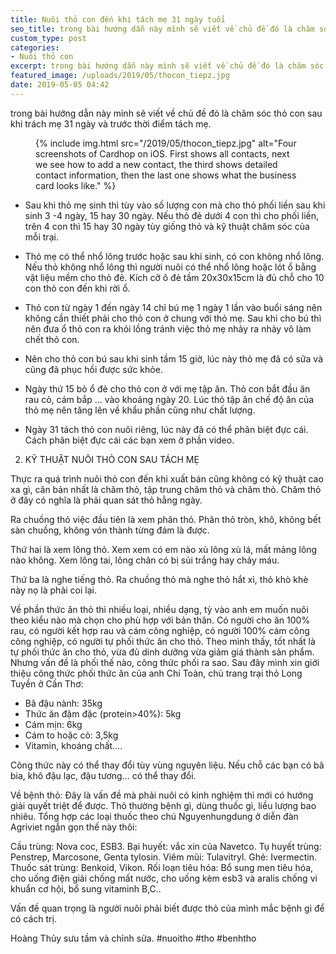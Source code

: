 ```yaml
---
title: Nuôi thỏ con đến khi tách mẹ 31 ngày tuổi
seo_title: trong bài hướng dẫn này mình sẽ viết về chủ đề đó là chăm sóc thỏ con
custom_type: post
categories:
- Nuôi thỏ con
excerpt: trong bài hướng dẫn này mình sẽ viết về chủ đề đó là chăm sóc thỏ con
featured_image: /uploads/2019/05/thocon_tiepz.jpg
date: 2019-05-05 04:42
---
```


trong bài hướng dẫn này mình sẽ viết về chủ đề đó là chăm sóc thỏ con sau khi trách mẹ 31 ngày và trước thời điểm tách mẹ.
<figure class="extendout">
  {% include img.html src="/2019/05/thocon_tiepz.jpg" alt="Four screenshots of Cardhop on iOS. First shows all contacts, next we see how to add a new contact, the third shows detailed contact information, then the last one shows what the business card looks like." %}
</figure>

- Sau khi thỏ mẹ sinh thì tùy vào số lượng con mà cho thỏ phối liền sau khi sinh 3 -4 ngày, 15 hay 30 ngày. Nếu thỏ đẻ dưới 4 con thì cho phối liền, trên 4 con thì 15 hay 30 ngày tùy giống thỏ và kỹ thuật chăm sóc của mỗi trại.

- Thỏ mẹ có thể nhổ lông trước hoặc sau khi sinh, có con không nhổ lông. Nếu thỏ không nhổ lông thì người nuôi có thể nhổ lông hoặc lót ổ bằng vật liệu mềm cho thỏ đẻ. Kích cỡ ô đẻ tầm 20x30x15cm là đủ chỗ cho 10 con thỏ con đến khi rời ổ.

- Thỏ con từ ngày 1 đến ngày 14 chỉ bú mẹ 1 ngày 1 lần vào buổi sáng nên không cần thiết phải cho thỏ con ở chung với thỏ mẹ. Sau khi cho bú thì nên đưa ổ thỏ con ra khỏi lồng tránh việc thỏ mẹ nhảy ra nhảy vô làm chết thỏ con.

- Nên cho thỏ con bú sau khi sinh tầm 15 giờ, lúc này thỏ mẹ đã có sữa và cũng đã phục hồi được sức khỏe.

- Ngày thứ 15 bỏ ổ đẻ cho thỏ con ở với mẹ tập ăn. Thỏ con bắt đầu ăn rau cỏ, cám bắp …  vào khoảng ngày 20. Lúc thỏ tập ăn chế độ ăn của thỏ mẹ nên tăng lên về khẩu phần cũng như chất lượng.

- Ngày 31 tách thỏ con nuôi riêng, lúc này đã có thể phân biệt đực cái. Cách phân biệt đực cái các bạn xem ở phần video.

2. KỸ THUẬT NUÔI THỎ CON SAU TÁCH MẸ

Thực ra quá trình nuôi thỏ con đến khi xuất bán cũng không có kỹ thuật cao xa gì, căn bản nhất là chăm thỏ, tập trung chăm thỏ và chăm thỏ. Chăm thỏ ở đây có nghĩa là phải quan sát thỏ hằng ngày. 

Ra chuồng thỏ việc đầu tiên là xem phân thỏ. Phân thỏ tròn, khô, không bết sàn chuồng, không vón thành từng đám là được. 

Thứ hai là xem lông thỏ. Xem xem có em nào xù lông xù lá, mất mảng lông nào không. Xem lông tai, lông chân có bị sủi trắng hay chảy máu.

Thứ ba là nghe tiếng thỏ. Ra chuồng thỏ mà nghe thỏ hắt xì, thỏ khò khè này nọ là phải coi lại.

Về phần thức ăn thỏ thì nhiều loại, nhiều dạng, tỳ vào anh em muốn nuôi theo kiểu nào mà chọn cho phù hợp với bản thân. Có người cho ăn 100% rau, có người kết hợp rau và cám công nghiệp, có người 100% cám công công nghiệp, có người tự phối thức ăn cho thỏ. Theo mình thấy, tốt nhất là tự phối thức ăn cho thỏ, vừa đủ dinh dưỡng vừa giảm giá thành sản phẩm. Nhưng vấn đề là phối thế nào, công thức phối ra sao. Sau đây mình xin giới thiệu công thức phối thức ăn của anh Chí Toàn, chủ trang trại thỏ Long Tuyền ở Cần Thơ:

+ Bã đậu nành: 35kg
+ Thức ăn đậm đặc (protein>40%): 5kg
+ Cám mịn: 6kg
+ Cám to hoặc cỏ: 3,5kg
+ Vitamin, khoáng chất….

Công thức này có thể thay đổi tùy vùng nguyên liệu. Nếu chỗ các bạn có bã bia, khô đậu lạc, đậu tương… có thể thay đổi. 

Về bệnh thỏ:
Đây là vấn đề mà phải nuôi có kinh nghiệm thì mới có hướng giải quyết triệt để được. Thỏ thường bệnh gì, dùng thuốc gì, liều lượng bao nhiêu. Tổng hợp các loại thuốc theo chú Nguyenhungdung ở diễn đàn Agriviet ngắn gọn thế này thôi: 

 Cầu trùng: Nova coc, ESB3.
 Bại huyết: vắc xin của Navetco.
 Tụ huyết trùng: Penstrep, Marcosone, Genta tylosin.
 Viêm mũi: Tulavitryl.
 Ghẻ: Ivermectin.
 Thuốc sát trùng: Benkoid, Vikon.
 Rối loạn tiêu hóa: Bổ sung men tiêu hóa, cho uống điện giải chống mất nước, cho uống kèm esb3 và aralis chống vi khuẩn cơ hội, bổ sung vitaminh B,C..

Vấn đề quan trọng là người nuôi phải biết được thỏ của mình mắc bệnh gì để có cách trị.

Hoàng Thủy sưu tầm và chỉnh sửa.
#nuoitho #tho #benhtho
